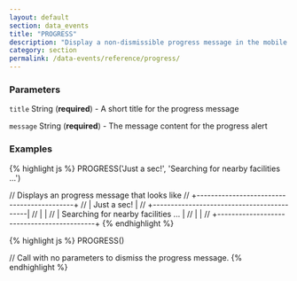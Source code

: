 ```yaml
---
layout: default
section: data_events
title: "PROGRESS"
description: "Display a non-dismissible progress message in the mobile app."
category: section
permalink: /data-events/reference/progress/
---
```


### Parameters

`title` String (__required__) - A short title for the progress message

`message` String (__required__) - The message content for the progress alert

### Examples

{% highlight js %}
PROGRESS('Just a sec!', 'Searching for nearby facilities ...')

// Displays an progress message that looks like
// +-------------------------------------------+
// | Just a sec!                               |
// +-------------------------------------------|
// |                                           |
// | Searching for nearby facilities ...       |
// |                                           |
// +-------------------------------------------+
{% endhighlight %}


{% highlight js %}
PROGRESS()

// Call with no parameters to dismiss the progress message.
{% endhighlight %}